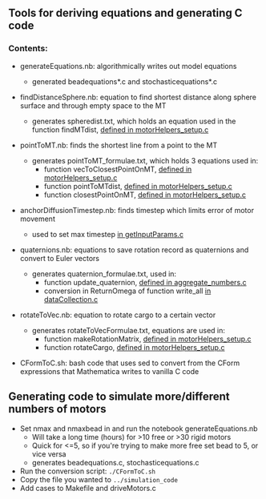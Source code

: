 ## Tools for deriving equations and generating C code

### Contents:

* generateEquations.nb: algorithmically writes out model equations
    * generated beadequations*.c and stochasticequations*.c
* findDistanceSphere.nb: equation to find shortest distance along sphere surface and through empty space to the MT
    * generates spheredist.txt, which holds an equation used in the function findMTdist, [defined in motorHelpers_setup.c](https://github.com/mbovyn/Motor_Freedom/blob/b3c23df1b85995bf6ca94763a3e3098d953ae4c3/simulation_code/motorHelpers_setup.c#L368)
* pointToMT.nb: finds the shortest line from a point to the MT
    * generates pointToMT_formulae.txt, which holds 3 equations used in:
        * function vecToClosestPointOnMT, [defined in motorHelpers_setup.c](https://github.com/mbovyn/Motor_Freedom/blob/b3c23df1b85995bf6ca94763a3e3098d953ae4c3/simulation_code/motorHelpers_setup.c#L350)
        * function pointToMTdist, [defined in motorHelpers_setup.c](https://github.com/mbovyn/Motor_Freedom/blob/b3c23df1b85995bf6ca94763a3e3098d953ae4c3/simulation_code/motorHelpers_setup.c#L360)
        * function closestPointOnMT, [defined in motorHelpers_setup.c](https://github.com/mbovyn/Motor_Freedom/blob/b3c23df1b85995bf6ca94763a3e3098d953ae4c3/simulation_code/motorHelpers_setup.c#L645)
* anchorDiffusionTimestep.nb: finds timestep which limits error of motor movement
    * used to set max timestep [in getInputParams.c](https://github.com/mbovyn/Motor_Freedom/blob/b3c23df1b85995bf6ca94763a3e3098d953ae4c3/simulation_code/getInputParams.c#L560)
* quaternions.nb: equations to save rotation record as quaternions and convert to Euler vectors
    * generates quaternion_formulae.txt, used in:
        * function update_quaternion, [defined in aggregate_numbers.c](https://github.com/mbovyn/Motor_Freedom/blob/b3c23df1b85995bf6ca94763a3e3098d953ae4c3/simulation_code/aggregate_numbers.c#L53)
        * conversion in ReturnOmega of function write_all [in dataCollection.c](https://github.com/mbovyn/Motor_Freedom/blob/b3c23df1b85995bf6ca94763a3e3098d953ae4c3/simulation_code/dataCollection.c#L401)
* rotateToVec.nb: equation to rotate cargo to a certain vector
    * generates rotateToVecFormulae.txt, equations are used in:
        * function makeRotationMatrix, [defined in motorHelpers_setup.c](https://github.com/mbovyn/Motor_Freedom/blob/b3c23df1b85995bf6ca94763a3e3098d953ae4c3/simulation_code/motorHelpers_setup.c#L324)
        * function rotateCargo, [defined in motorHelpers_setup.c](https://github.com/mbovyn/Motor_Freedom/blob/b3c23df1b85995bf6ca94763a3e3098d953ae4c3/simulation_code/motorHelpers_setup.c#L336)

* CFormToC.sh: bash code that uses sed to convert from the CForm expressions that Mathematica writes to vanilla C code

## Generating code to simulate more/different numbers of motors

* Set nmax and nmaxbead in and run the notebook generateEquations.nb
    * Will take a long time (hours) for >10 free or >30 rigid motors
    * Quick for <=5, so if you're trying to make more free set bead to 5, or vice versa
    * generates beadequations.c, stochasticequations.c
* Run the conversion script: ```./CFormToC.sh```
* Copy the file you wanted to ```../simulation_code```
* Add cases to Makefile and driveMotors.c
